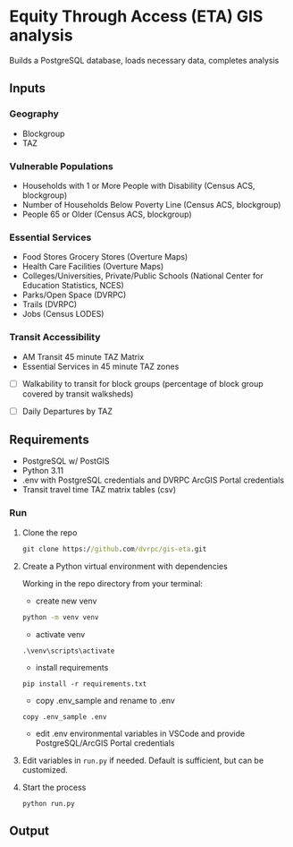 # Equity Through Access (ETA) GIS analysis

Builds a PostgreSQL database, loads necessary data, completes analysis

## Inputs
### Geography
- Blockgroup
- TAZ
### Vulnerable Populations
- Households with 1 or More People with Disability (Census ACS, blockgroup)
- Number of Households Below Poverty Line (Census ACS, blockgroup)
- People 65 or Older (Census ACS, blockgroup)
### Essential Services
- Food Stores Grocery Stores (Overture Maps)
- Health Care Facilities (Overture Maps)
- Colleges/Universities, Private/Public Schools (National Center for Education Statistics, NCES)
- Parks/Open Space (DVRPC)
- Trails (DVRPC)
- Jobs (Census LODES)
### Transit Accessibility
- AM Transit 45 minute TAZ Matrix
- Essential Services in 45 minute TAZ zones
- [ ] Walkability to transit for block groups (percentage of block group covered by transit walksheds)
- [ ] Daily Departures by TAZ


## Requirements
- PostgreSQL w/ PostGIS
- Python 3.11
- .env with PostgreSQL credentials and DVRPC ArcGIS Portal credentials
- Transit travel time TAZ matrix tables (csv)

### Run
1. Clone the repo
    ``` cmd
    git clone https://github.com/dvrpc/gis-eta.git
    ```
2. Create a Python virtual environment with dependencies

    Working in the repo directory from your terminal:

    - create new venv
    ```cmd
    python -m venv venv
    ```
    - activate venv
    ```
    .\venv\scripts\activate
    ```
    - install requirements
    ```
    pip install -r requirements.txt
    ```
    - copy .env_sample and rename to .env
    ```
    copy .env_sample .env
    ```
    - edit .env environmental variables in VSCode and provide PostgreSQL/ArcGIS Portal credentials
3. Edit variables in `run.py` if needed.  Default is sufficient, but can be customized.
4. Start the process
    ```
    python run.py
    ```

## Output